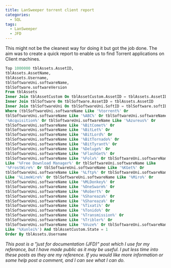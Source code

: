 ```yaml
---
title: LanSweeper torrent client report
categories:
  - SQL
tags:
  - LanSweeper
  - JFD
---
```


This might not be the cleanest way for doing it but got the job done. The aim was to create a quick report to enable us to find Torrent applications on Client machines.

```sql
Top 1000000 tblAssets.AssetID,  
tblAssets.AssetName,  
tblAssets.Username,  
tblSoftwareUni.softwareName,  
tblSoftware.softwareVersion  
From tblAssets  
Inner Join tblAssetCustom On tblAssetCustom.AssetID = tblAssets.AssetID  
Inner Join tblSoftware On tblSoftware.AssetID = tblAssets.AssetID  
Inner Join tblSoftwareUni On tblSoftwareUni.SoftID = tblSoftware.softID  
Where (tblSoftwareUni.softwareName Like '%torrent%' Or  
tblSoftwareUni.softwareName Like '%ABC%' Or tblSoftwareUni.softwareName Like  
'%Acquisition%' Or tblSoftwareUni.softwareName Like '%Azureus%' Or  
tblSoftwareUni.softwareName Like '%BitComet%' Or  
tblSoftwareUni.softwareName Like '%BitLet%' Or  
tblSoftwareUni.softwareName Like '%BitLord%' Or  
tblSoftwareUni.softwareName Like '%BitTornado%' Or  
tblSoftwareUni.softwareName Like '%BitTyrant%' Or  
tblSoftwareUni.softwareName Like '%Deluge%' Or  
tblSoftwareUni.softwareName Like '%FlashGet%' Or  
tblSoftwareUni.softwareName Like '%Folx%' Or tblSoftwareUni.softwareName  
Like '%Free Download Manager%' Or tblSoftwareUni.softwareName Like  
'%FrostWire%' Or tblSoftwareUni.softwareName Like '%KGet%' Or  
tblSoftwareUni.softwareName Like '%Lftp%' Or tblSoftwareUni.softwareName  
Like '%LimeWire%' Or tblSoftwareUni.softwareName Like '%Miro%' Or  
tblSoftwareUni.softwareName Like '%MLDonkey%' Or  
tblSoftwareUni.softwareName Like '%OneSwarm%' Or  
tblSoftwareUni.softwareName Like '%Robert%' Or  
tblSoftwareUni.softwareName Like '%Shareaza%' Or  
tblSoftwareUni.softwareName Like '%Shareaza%' Or  
tblSoftwareUni.softwareName Like '%Tixati%' Or  
tblSoftwareUni.softwareName Like '%Tonido%' Or  
tblSoftwareUni.softwareName Like '%Transmission%' Or  
tblSoftwareUni.softwareName Like '%Tribler%' Or  
tblSoftwareUni.softwareName Like '%Vuze%' Or tblSoftwareUni.softwareName  
Like '%Xunlei%') And tblAssetCustom.State = 1  
Order By tblAssets.Username  
```

*This post is a "just for documentation (JFD)" post which I use for my referance, but I have made public as it may be useful. I put less time into these posts as they are my reference. If you would like more information or some help post a comment, and I can see what I can do.*
